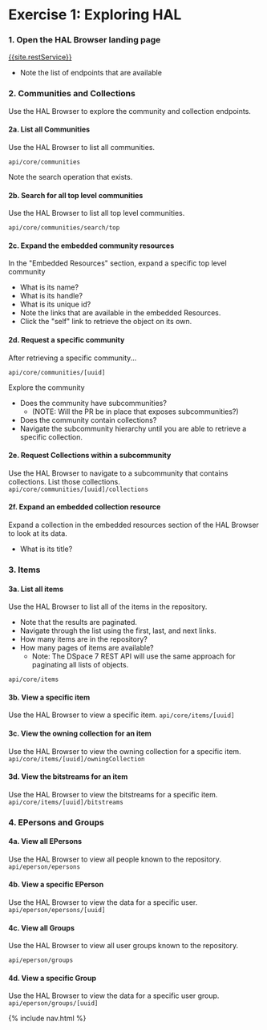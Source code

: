 # Exercise 1: Exploring HAL

### 1. Open the HAL Browser landing page

[{{site.restService}}]({{site.restService}})

- Note the list of endpoints that are available

### 2. Communities and Collections
Use the HAL Browser to explore the community and collection endpoints.

#### 2a. List all Communities
Use the HAL Browser to list all communities.

`api/core/communities`

Note the search operation that exists.

#### 2b. Search for all top level communities
Use the HAL Browser to list all top level communities.

`api/core/communities/search/top`

#### 2c. Expand the embedded community resources
In the "Embedded Resources" section, expand a specific top level community
- What is its name?
- What is its handle?
- What is its unique id?
- Note the links that are available in the embedded Resources.
- Click the "self" link to retrieve the object on its own.

#### 2d. Request a specific community
After retrieving a specific community...

`api/core/communities/[uuid]`

Explore the community
- Does the community have subcommunities?
  - (NOTE: Will the PR be in place that exposes subcommunities?)
- Does the community contain collections?
- Navigate the subcommunity hierarchy until you are able to retrieve a specific collection.

#### 2e. Request Collections within a subcommunity
Use the HAL Browser to navigate to a subcommunity that contains collections.  List those collections.
`api/core/communities/[uuid]/collections`

#### 2f. Expand an embedded collection resource
Expand a collection in the embedded resources section of the HAL Browser to look at its data.
- What is its title?

### 3. Items

#### 3a. List all items
Use the HAL Browser to list all of the items in the repository.
- Note that the results are paginated.
- Navigate through the list using the first, last, and next links.
- How many items are in the repository?
- How many pages of items are available?
  - Note: The DSpace 7 REST API will use the same approach for paginating all lists of objects.

`api/core/items`

#### 3b. View a specific item
Use the HAL Browser to view a specific item.
`api/core/items/[uuid]`

#### 3c. View the owning collection for an item
Use the HAL Browser to view the owning collection for a specific item.
`api/core/items/[uuid]/owningCollection`

#### 3d. View the bitstreams for an item
Use the HAL Browser to view the bitstreams for a specific item.
`api/core/items/[uuid]/bitstreams`

### 4. EPersons and Groups

#### 4a. View all EPersons
Use the HAL Browser to view all people known to the repository.
`api/eperson/epersons`

#### 4b. View a specific EPerson
Use the HAL Browser to view the data for a specific user.
`api/eperson/epersons/[uuid]`

#### 4c. View all Groups
Use the HAL Browser to view all user groups known to the repository.

`api/eperson/groups`

#### 4d. View a specific Group
Use the HAL Browser to view the data for a specific user group.
`api/eperson/groups/[uuid]`

{% include nav.html %}
